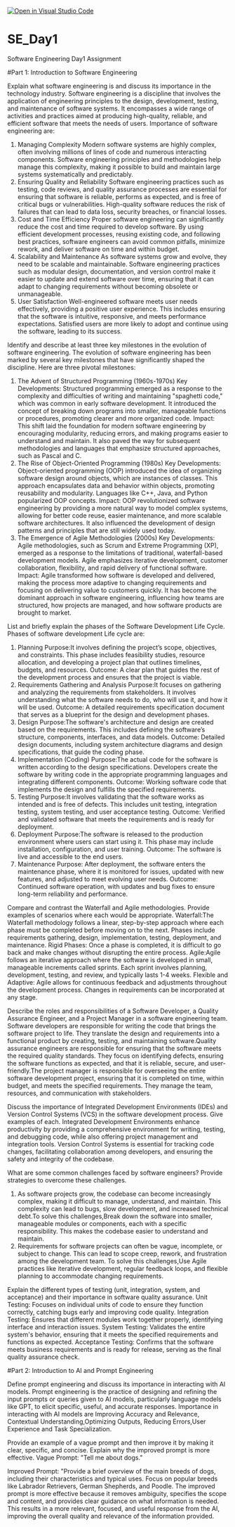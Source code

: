 [![Open in Visual Studio Code](https://classroom.github.com/assets/open-in-vscode-2e0aaae1b6195c2367325f4f02e2d04e9abb55f0b24a779b69b11b9e10269abc.svg)](https://classroom.github.com/online_ide?assignment_repo_id=15614993&assignment_repo_type=AssignmentRepo)
# SE_Day1
Software Engineering Day1 Assignment

#Part 1: Introduction to Software Engineering

Explain what software engineering is and discuss its importance in the technology industry.
Software engineering is a discipline that involves the application of engineering principles to the design, development, testing, and maintenance of software systems. It encompasses a wide range of activities and practices aimed at producing high-quality, reliable, and efficient software that meets the needs of users.
Importance of software engineering are:
1. Managing Complexity
Modern software systems are highly complex, often involving millions of lines of code and numerous interacting components. Software engineering principles and methodologies help manage this complexity, making it possible to build and maintain large systems systematically and predictably.
2. Ensuring Quality and Reliability
Software engineering practices such as testing, code reviews, and quality assurance processes are essential for ensuring that software is reliable, performs as expected, and is free of critical bugs or vulnerabilities. High-quality software reduces the risk of failures that can lead to data loss, security breaches, or financial losses.
3. Cost and Time Efficiency
Proper software engineering can significantly reduce the cost and time required to develop software. By using efficient development processes, reusing existing code, and following best practices, software engineers can avoid common pitfalls, minimize rework, and deliver software on time and within budget.
4. Scalability and Maintenance
As software systems grow and evolve, they need to be scalable and maintainable. Software engineering practices such as modular design, documentation, and version control make it easier to update and extend software over time, ensuring that it can adapt to changing requirements without becoming obsolete or unmanageable.
5. User Satisfaction
Well-engineered software meets user needs effectively, providing a positive user experience. This includes ensuring that the software is intuitive, responsive, and meets performance expectations. Satisfied users are more likely to adopt and continue using the software, leading to its success.

Identify and describe at least three key milestones in the evolution of software engineering.
The evolution of software engineering has been marked by several key milestones that have significantly shaped the discipline. Here are three pivotal milestones:
1. The Advent of Structured Programming (1960s-1970s)
Key Developments: Structured programming emerged as a response to the complexity and difficulties of writing and maintaining "spaghetti code," which was common in early software development. It introduced the concept of breaking down programs into smaller, manageable functions or procedures, promoting clearer and more organized code.
Impact: This shift laid the foundation for modern software engineering by encouraging modularity, reducing errors, and making programs easier to understand and maintain. It also paved the way for subsequent methodologies and languages that emphasize structured approaches, such as Pascal and C.
2. The Rise of Object-Oriented Programming (1980s)
Key Developments: Object-oriented programming (OOP) introduced the idea of organizing software design around objects, which are instances of classes. This approach encapsulates data and behavior within objects, promoting reusability and modularity. Languages like C++, Java, and Python popularized OOP concepts.
Impact: OOP revolutionized software engineering by providing a more natural way to model complex systems, allowing for better code reuse, easier maintenance, and more scalable software architectures. It also influenced the development of design patterns and principles that are still widely used today.
3. The Emergence of Agile Methodologies (2000s)
Key Developments: Agile methodologies, such as Scrum and Extreme Programming (XP), emerged as a response to the limitations of traditional, waterfall-based development models. Agile emphasizes iterative development, customer collaboration, flexibility, and rapid delivery of functional software.
Impact: Agile transformed how software is developed and delivered, making the process more adaptive to changing requirements and focusing on delivering value to customers quickly. It has become the dominant approach in software engineering, influencing how teams are structured, how projects are managed, and how software products are brought to market.

List and briefly explain the phases of the Software Development Life Cycle.
Phases of software development Life cycle are:
1. Planning
Purpose:It involves defining the project’s scope, objectives, and constraints. This phase includes feasibility studies, resource allocation, and developing a project plan that outlines timelines, budgets, and resources.
Outcome: A clear plan that guides the rest of the development process and ensures that the project is viable.
2. Requirements Gathering and Analysis
Purpose:It focuses on gathering and analyzing the requirements from stakeholders. It involves understanding what the software needs to do, who will use it, and how it will be used.
Outcome: A detailed requirements specification document that serves as a blueprint for the design and development phases.
3. Design
Purpose:The software's architecture and design are created based on the requirements. This includes defining the software’s structure, components, interfaces, and data models.
Outcome: Detailed design documents, including system architecture diagrams and design specifications, that guide the coding phase.
4. Implementation (Coding)
Purpose:The actual code for the software is written according to the design specifications. Developers create the software by writing code in the appropriate programming languages and integrating different components.
Outcome: Working software code that implements the design and fulfills the specified requirements.
5. Testing
Purpose:It involves validating that the software works as intended and is free of defects. This includes unit testing, integration testing, system testing, and user acceptance testing.
Outcome: Verified and validated software that meets the requirements and is ready for deployment.
6. Deployment
Purpose:The software is released to the production environment where users can start using it. This phase may include installation, configuration, and user training.
Outcome: The software is live and accessible to the end users.
7. Maintenance
Purpose: After deployment, the software enters the maintenance phase, where it is monitored for issues, updated with new features, and adjusted to meet evolving user needs.
Outcome: Continued software operation, with updates and bug fixes to ensure long-term reliability and performance.

Compare and contrast the Waterfall and Agile methodologies. Provide examples of scenarios where each would be appropriate.
Waterfall:The Waterfall methodology follows a linear, step-by-step approach where each phase must be completed before moving on to the next. Phases include requirements gathering, design, implementation, testing, deployment, and maintenance.
Rigid Phases: Once a phase is completed, it is difficult to go back and make changes without disrupting the entire process.
Agile:Agile follows an iterative approach where the software is developed in small, manageable increments called sprints. Each sprint involves planning, development, testing, and review, and typically lasts 1-4 weeks.
Flexible and Adaptive: Agile allows for continuous feedback and adjustments throughout the development process. Changes in requirements can be incorporated at any stage.

Describe the roles and responsibilities of a Software Developer, a Quality Assurance Engineer, and a Project Manager in a software engineering team.
Software developers are responsible for writing the code that brings the software project to life. They translate the design and requirements into a functional product by creating, testing, and maintaining software.Quality assurance engineers are responsible for ensuring that the software meets the required quality standards. They focus on identifying defects, ensuring the software functions as expected, and that it is reliable, secure, and user-friendly.The project manager is responsible for overseeing the entire software development project, ensuring that it is completed on time, within budget, and meets the specified requirements. They manage the team, resources, and communication with stakeholders.

Discuss the importance of Integrated Development Environments (IDEs) and Version Control Systems (VCS) in the software development process. Give examples of each.
Integrated Development Environments enhance productivity by providing a comprehensive environment for writing, testing, and debugging code, while also offering project management and integration tools.
Version Control Systems is essential for tracking code changes, facilitating collaboration among developers, and ensuring the safety and integrity of the codebase.

What are some common challenges faced by software engineers? Provide strategies to overcome these challenges.
1) As software projects grow, the codebase can become increasingly complex, making it difficult to manage, understand, and maintain. This complexity can lead to bugs, slow development, and increased technical debt.To solve this challenges,Break down the software into smaller, manageable modules or components, each with a specific responsibility. This makes the codebase easier to understand and maintain.
2) Requirements for software projects can often be vague, incomplete, or subject to change. This can lead to scope creep, rework, and frustration among the development team. To solve this challenges,Use Agile practices like iterative development, regular feedback loops, and flexible planning to accommodate changing requirements.

Explain the different types of testing (unit, integration, system, and acceptance) and their importance in software quality assurance.
Unit Testing: Focuses on individual units of code to ensure they function correctly, catching bugs early and improving code quality.
Integration Testing: Ensures that different modules work together properly, identifying interface and interaction issues.
System Testing: Validates the entire system's behavior, ensuring that it meets the specified requirements and functions as expected.
Acceptance Testing: Confirms that the software meets business requirements and is ready for release, serving as the final quality assurance check.

#Part 2: Introduction to AI and Prompt Engineering


Define prompt engineering and discuss its importance in interacting with AI models.
Prompt engineering is the practice of designing and refining the input prompts or queries given to AI models, particularly language models like GPT, to elicit specific, useful, and accurate responses.
Importance in interacting with AI models are Improving Accuracy and Relevance, Contextual Understanding,Optimizing Outputs, Reducing Errors,User Experience and Task Specialization.

Provide an example of a vague prompt and then improve it by making it clear, specific, and concise. Explain why the improved prompt is more effective.
Vague Prompt:
"Tell me about dogs."

Improved Prompt:
"Provide a brief overview of the main breeds of dogs, including their characteristics and typical uses. Focus on popular breeds like Labrador Retrievers, German Shepherds, and Poodle.
The improved prompt is more effective because it removes ambiguity, specifies the scope and content, and provides clear guidance on what information is needed. This results in a more relevant, focused, and useful response from the AI, improving the overall quality and relevance of the information provided.
